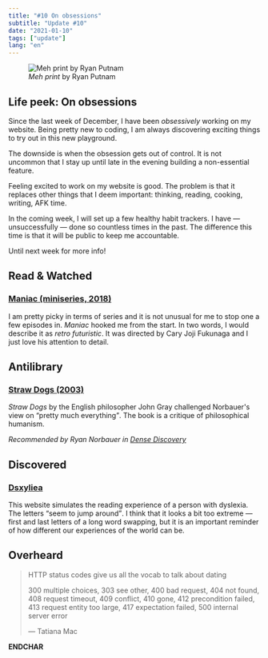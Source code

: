 ```yaml
---
title: "#10 On obsessions"
subtitle: "Update #10"
date: "2021-01-10"
tags: ["update"]
lang: "en"
---
```


<figure>
 <img src="https://cdn.dribbble.com/users/3460/screenshots/3833442/meh.png" alt="Meh print by Ryan Putnam" />
 <figcaption>
 <cite>Meh print</cite> by Ryan Putnam
 </figcaption>
</figure>

## Life peek: On obsessions

Since the last week of December, I have been _obsessively_ working on my website. Being pretty new to coding, I am always discovering exciting things to try out in this new playground.

The downside is when the obsession gets out of control. It is not uncommon that I stay up until late in the evening building a non-essential feature.

Feeling excited to work on my website is good. The problem is that it replaces other things that I deem important: thinking, reading, cooking, writing, AFK time.

In the coming week, I will set up a few healthy habit trackers. I have — unsuccessfully — done so countless times in the past. The difference this time is that it will be public to keep me accountable.

Until next week for more info!

## Read & Watched

### [Maniac (miniseries, 2018)](<https://en.wikipedia.org/wiki/Maniac_(miniseries)>)

I am pretty picky in terms of series and it is not unusual for me to stop one a few episodes in. <cite>Maniac</cite> hooked me from the start. In two words, I would describe it as _retro futuristic_. It was directed by Cary Joji Fukunaga and I just love his attention to detail.

## Antilibrary

### [Straw Dogs (2003)](https://openlibrary.org/works/OL263475W/Straw_Dogs?edition=strawdogsthought00gray)

<cite>Straw Dogs</cite> by the English philosopher John Gray challenged Norbauer's view on <q>pretty much everything</q>. The book is a critique of philosophical humanism.

_Recommended by Ryan Norbauer in [Dense Discovery](https://www.densediscovery.com/issues/119/)_

## Discovered

### [Dsxyliea](https://geon.github.io/programming/2016/03/03/dsxyliea)

This website simulates the reading experience of a person with dyslexia. The letters <q>seem to jump around</q>. I think that it looks a bit too extreme — first and last letters of a long word swapping, but it is an important reminder of how different our experiences of the world can be.

## Overheard

> HTTP status codes give us all the vocab to talk about dating
>
> 300 multiple choices, 303 see other, 400 bad request, 404 not found, 408 request timeout, 409 conflict, 410 gone, 412 precondition failed, 413 request entity too large, 417 expectation failed, 500 internal server error
>
> — Tatiana Mac

**ENDCHAR**
